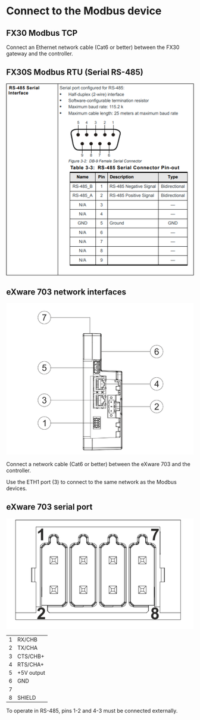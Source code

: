 # Connect to the Modbus device

## FX30 Modbus TCP

Connect an Ethernet network cable (Cat6 or better) between the FX30 gateway and the controller.

## FX30S Modbus RTU (Serial RS-485)

![RS-485 Serial Interface pin-out ](<../../.gitbook/assets/image (47).png>)

## eXware 703 network interfaces

![](<../../.gitbook/assets/image (68) (2).png>)

Connect a network cable (Cat6 or better) between the eXware 703 and the controller.

Use the ETH1 port (3) to connect to the same network as the Modbus devices.



## eXware 703 serial port



![](<../../.gitbook/assets/image (66).png>)

|   |            |
| - | ---------- |
| 1 | RX/CHB     |
| 2 | TX/CHA     |
| 3 | CTS/CHB+   |
| 4 | RTS/CHA+   |
| 5 | +5V output |
| 6 | GND        |
| 7 |            |
| 8 | SHIELD     |

To operate in RS-485, pins 1-2 and 4-3 must be connected externally.
